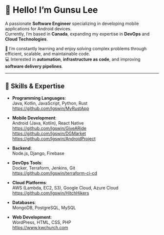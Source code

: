 # 👋 Hello! I’m Gunsu Lee  
A passionate **Software Engineer** specializing in developing mobile applications for Android devices.  
Currently, I’m based in **Canada**, expanding my expertise in **DevOps** and **Cloud Technologies**.

🌱 I’m constantly learning and enjoy solving complex problems through efficient, scalable, and maintainable code.  
💻 Interested in **automation**, **infrastructure as code**, and improving **software delivery pipelines**.

---

## 🚀 Skills & Expertise  
- **Programming Languages**:  
  Java, Kotlin, JavaScript, Python, Rust <br>
  https://github.com/lgswin/MyRustApp <br>
  
- **Mobile Development**:  
  Android (Java, Kotlin), React Native <br>
  https://github.com/lgswin/GiveARide  <br>
  https://github.com/lgswin/DGMarket <br>
  https://github.com/lgswin/AndroidProject <br>
  
- **Backend**:  
  Node.js, Django, Firebase

- **DevOps Tools**:  
  Docker, Terraform, Jenkins, Git <br>
  https://github.com/lgswin/terraform-ci-cd <br>
  
- **Cloud Platforms**:  
  AWS (Lambda, EC2, S3), Google Cloud, Azure Cloud <br>
  https://github.com/lgswin/HitchHikers <br>
  
- **Databases**:  
  MongoDB, PostgreSQL, MySQL
  
- **Web Development**:  
  WordPress, HTML, CSS, PHP <br>
  https://www.kwchurch.com <br>
  
